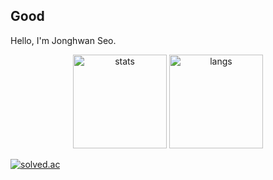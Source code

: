 ## Good

<!--
**muzigae/muzigae** is a ✨ _special_ ✨ repository because its `README.md` (this file) appears on your GitHub profile.

Here are some ideas to get you started:

- 🔭 I’m currently working on ...
- 🌱 I’m currently learning ...
- 👯 I’m looking to collaborate on ...
- 🤔 I’m looking for help with ...
- 💬 Ask me about ...
- 📫 How to reach me: ...
- 😄 Pronouns: ...
- ⚡ Fun fact: ...
-->

Hello, I'm Jonghwan Seo.

<p align="center">
  <!-- github stats, most languages, streak -->
  <img src="https://github-readme-stats.vercel.app/api?username=muzigae&show_icons=true&theme=tokyonight" height="150" alt="stats"/>
  <img src="https://github-readme-stats.vercel.app/api/top-langs/?username=muzigae&layout=compact&theme=tokyonight&hide=html" height="150" alt="langs"/>
  <!-- <img src="https://streak-stats.demolab.com?user=muzigae&theme=tokyonight" height="150" alt="streak"/> -->
</p>

<!-- solved.ac / boj -->
[![solved.ac](https://mazassumnida.wtf/api/v2/generate_badge?boj=YOUR_BOJ_ID)](https://solved.ac/profile/mujigae)
